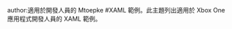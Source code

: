 author&#58;適用於開發人員的 Mtoepke #XAML 範例。此主題列出適用於 Xbox One 應用程式開發人員的 XAML 範例。


<!--HONumber=May16_HO2-->


